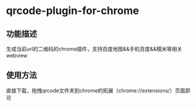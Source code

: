 # qrcode-plugin-for-chrome

## 功能描述
生成当前url的二维码的chrome插件，支持百度地图&&手机百度&&糯米等相关webview

## 使用方法
直接下载，拖拽qrcode文件夹到chrome的拓展（chrome://extensions/）页面即可

